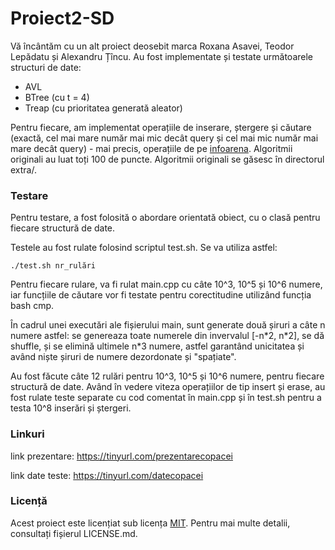 # Proiect2-SD

Vă încântăm cu un alt proiect deosebit marca Roxana Asavei, Teodor Lepădatu și Alexandru Țîncu. Au fost implementate și testate următoarele structuri de date:
- AVL
- BTree (cu t = 4)
- Treap (cu prioritatea generată aleator)

Pentru fiecare, am implementat operațiile de inserare, ștergere și căutare (exactă, cel mai mare număr mai mic decât query și cel mai mic număr mai mare decât query) - mai precis, operațiile de pe [infoarena](https://www.infoarena.ro/problema/abce). Algoritmii originali au luat toți 100 de puncte. Algoritmii originali se găsesc în directorul extra/.

### Testare

Pentru testare, a fost folosită o abordare orientată obiect, cu o clasă pentru fiecare structură de date.

Testele au fost rulate folosind scriptul test.sh. Se va utiliza astfel:
```
./test.sh nr_rulări
```

Pentru fiecare rulare, va fi rulat main.cpp cu câte 10^3, 10^5 și 10^6 numere, iar funcțiile de căutare vor fi testate pentru corectitudine utilizând funcția bash cmp.

În cadrul unei executări ale fișierului main, sunt generate două șiruri a câte n numere astfel: se genereaza toate numerele din invervalul [-n\*2, n\*2], se dă shuffle, și se elimină ultimele n\*3 numere, astfel garantând unicitatea și având niște șiruri de numere dezordonate și "spațiate".

Au fost făcute câte 12 rulări pentru 10^3, 10^5 și 10^6 numere, pentru fiecare structură de date. Având în vedere viteza operațiilor de tip insert și erase, au fost rulate teste separate cu cod comentat în main.cpp și în test.sh pentru a testa 10^8 inserări și ștergeri.

### Linkuri

link prezentare: https://tinyurl.com/prezentarecopacei

link date teste: https://tinyurl.com/datecopacei

### Licență
Acest proiect este licențiat sub licența [MIT](https://opensource.org/licenses/MIT). Pentru mai multe detalii, consultați fișierul LICENSE.md.